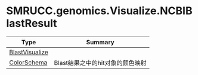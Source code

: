 ﻿
# SMRUCC.genomics.Visualize.NCBIBlastResult

|Type|Summary|
|----|-------|
|[BlastVisualize](./BlastVisualize.md)||
|[ColorSchema](./ColorSchema.md)|Blast结果之中的hit对象的颜色映射|

